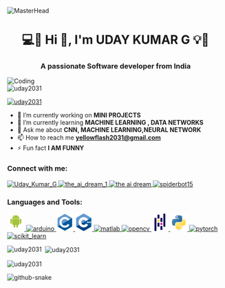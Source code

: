 ![MasterHead](https://img.freepik.com/premium-vector/ai-artificial-intelligence-abstract-background_34645-1354.jpg?w=1380)
<h1 align="center">💻🤖 Hi 👋, I'm UDAY KUMAR G 💡🤖</h1>
<h3 align="center">A passionate Software developer from India</h3>
<img align="right" alt="Coding" width="1000" src="https://media.licdn.com/dms/image/C4D12AQEwyvEnLPlPRQ/article-cover_image-shrink_720_1280/0/1616944778816?e=2147483647&v=beta&t=JDvn_R5XEO7v00QkEkZKHxMkJK-v4K7KKZCRnHRGb38">

<p align="left"> 
  <img src="https://komarev.com/ghpvc/?username=uday2031&label=Profile%20views&color=0e75b6&style=flat" alt="uday2031" /> 
</p>

<p align="left"> 
  <a href="https://github.com/ryo-ma/github-profile-trophy">
    <img src="https://github-profile-trophy.vercel.app/?username=uday2031&theme=onedark" alt="uday2031" />
  </a> 
</p>

- 🔭 I’m currently working on **MINI PROJECTS**
- 🌱 I’m currently learning **MACHINE LEARNING , DATA NETWORKS**
- 💬 Ask me about **CNN, MACHINE LEARNING,NEURAL NETWORK**
- 📫 How to reach me **yellowflash2031@gmail.com**
- ⚡ Fun fact **I AM FUNNY**

<h3 align="left">Connect with me:</h3>
<p align="left">
  <a href="https://linkedin.com/in/uday-kumar-g-3956312a4/" target="blank">
    <img align="center" src="https://raw.githubusercontent.com/rahuldkjain/github-profile-readme-generator/master/src/images/icons/Social/linked-in-alt.svg" alt="Uday_Kumar_G" height="30" width="40" />
  </a>
  <a href="https://instagram.com/the_ai_dream_1" target="blank">
    <img align="center" src="https://raw.githubusercontent.com/rahuldkjain/github-profile-readme-generator/master/src/images/icons/Social/instagram.svg" alt="the_ai_dream_1" height="30" width="40" />
  </a>
  <a href="https://www.youtube.com/c/THE AI DREAM" target="blank">
    <img align="center" src="https://raw.githubusercontent.com/rahuldkjain/github-profile-readme-generator/master/src/images/icons/Social/youtube.svg" alt="the ai dream" height="30" width="40" />
  </a>
  <a href="https://www.codechef.com/users/spiderbot15" target="blank">
    <img align="center" src="https://img.shields.io/badge/CodeChef-%235A5A5A.svg?&style=for-the-badge&logo=codechef&logoColor=white" alt="spiderbot15" height="30" width="40" />
  </a>
</p>

<h3 align="left">Languages and Tools:</h3>
<p align="left"> 
  <a href="https://developer.android.com" target="_blank" rel="noreferrer"> 
    <img src="https://raw.githubusercontent.com/devicons/devicon/master/icons/android/android-original-wordmark.svg" alt="android" width="40" height="40"/> 
  </a> 
  <a href="https://www.arduino.cc/" target="_blank" rel="noreferrer"> 
    <img src="https://cdn.worldvectorlogo.com/logos/arduino-1.svg" alt="arduino" width="40" height="40"/> 
  </a> 
  <a href="https://www.cprogramming.com/" target="_blank" rel="noreferrer"> 
    <img src="https://raw.githubusercontent.com/devicons/devicon/master/icons/c/c-original.svg" alt="c" width="40" height="40"/> 
  </a> 
  <a href="https://www.w3schools.com/cpp/" target="_blank" rel="noreferrer"> 
    <img src="https://raw.githubusercontent.com/devicons/devicon/master/icons/cplusplus/cplusplus-original.svg" alt="cplusplus" width="40" height="40"/> 
  </a> 
  <a href="https://www.mathworks.com/" target="_blank" rel="noreferrer"> 
    <img src="https://upload.wikimedia.org/wikipedia/commons/2/21/Matlab_Logo.png" alt="matlab" width="40" height="40"/> 
  </a> 
  <a href="https://opencv.org/" target="_blank" rel="noreferrer"> 
    <img src="https://www.vectorlogo.zone/logos/opencv/opencv-icon.svg" alt="opencv" width="40" height="40"/> 
  </a> 
  <a href="https://pandas.pydata.org/" target="_blank" rel="noreferrer"> 
    <img src="https://raw.githubusercontent.com/devicons/devicon/2ae2a900d2f041da66e950e4d48052658d850630/icons/pandas/pandas-original.svg" alt="pandas" width="40" height="40"/> 
  </a> 
  <a href="https://www.python.org" target="_blank" rel="noreferrer"> 
    <img src="https://raw.githubusercontent.com/devicons/devicon/master/icons/python/python-original.svg" alt="python" width="40" height="40"/> 
  </a> 
  <a href="https://pytorch.org/" target="_blank" rel="noreferrer"> 
    <img src="https://www.vectorlogo.zone/logos/pytorch/pytorch-icon.svg" alt="pytorch" width="40" height="40"/> 
  </a> 
  <a href="https://scikit-learn.org/" target="_blank" rel="noreferrer"> 
    <img src="https://upload.wikimedia.org/wikipedia/commons/0/05/Scikit_learn_logo_small.svg" alt="scikit_learn" width="40" height="40"/> 
  </a> 
</p>

<p>
  <img align="left" src="https://github-readme-stats.vercel.app/api/top-langs?username=uday2031&show_icons=true&locale=en&layout=compact&theme=dark" alt="uday2031" />
</p>

<p>&nbsp;
  <img align="center" src="https://github-readme-stats.vercel.app/api?username=uday2031&show_icons=true&locale=en&theme=dark" alt="uday2031" />
</p>

<p>
  <img align="center" src="https://github-readme-streak-stats.herokuapp.com/?user=uday2031&theme=black-ice" alt="uday2031" />
</p>

<picture>
  <source media="(prefers-color-scheme: dark)" srcset="https://raw.githubusercontent.com/tobiasmeyhoefer/tobiasmeyhoefer/output/github-snake-dark.svg" />
  <source media="(prefers-color-scheme: light)" srcset="https://raw.githubusercontent.com/tobiasmeyhoefer/tobiasmeyhoefer/output/github-snake.svg" />
  <img alt="github-snake" src="https://raw.githubusercontent.com/tobiasmeyhoefer/tobiasmeyhoefer/output/github-snake.svg" />
</picture>
